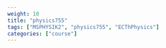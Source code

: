 ```yaml
---
weight: 10
title: "physics755"
tags: ["MSPHYSIK2", "physics755", "ECThPhysics"]
categories: ["course"]
---
```

